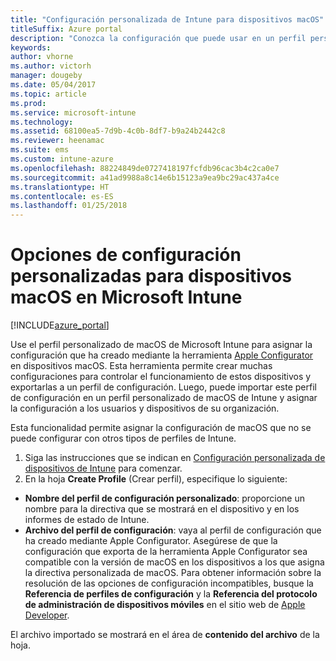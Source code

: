 ```yaml
---
title: "Configuración personalizada de Intune para dispositivos macOS"
titleSuffix: Azure portal
description: "Conozca la configuración que puede usar en un perfil personalizado de macOS."
keywords: 
author: vhorne
ms.author: victorh
manager: dougeby
ms.date: 05/04/2017
ms.topic: article
ms.prod: 
ms.service: microsoft-intune
ms.technology: 
ms.assetid: 68100ea5-7d9b-4c0b-8df7-b9a24b2442c8
ms.reviewer: heenamac
ms.suite: ems
ms.custom: intune-azure
ms.openlocfilehash: 88224849de0727418197fcfdb96cac3b4c2ca0e7
ms.sourcegitcommit: a41ad9988a8c14e6b15123a9ea9bc29ac437a4ce
ms.translationtype: HT
ms.contentlocale: es-ES
ms.lasthandoff: 01/25/2018
---
```

# <a name="custom-settings-for-macos-devices-in-microsoft-intune"></a>Opciones de configuración personalizadas para dispositivos macOS en Microsoft Intune

[!INCLUDE[azure_portal](./includes/azure_portal.md)]

Use el perfil personalizado de macOS de Microsoft Intune para asignar la configuración que ha creado mediante la herramienta [Apple Configurator](https://itunes.apple.com/app/apple-configurator-2/id1037126344?mt=12) en dispositivos macOS. Esta herramienta permite crear muchas configuraciones para controlar el funcionamiento de estos dispositivos y exportarlas a un perfil de configuración. Luego, puede importar este perfil de configuración en un perfil personalizado de macOS de Intune y asignar la configuración a los usuarios y dispositivos de su organización.

Esta funcionalidad permite asignar la configuración de macOS que no se puede configurar con otros tipos de perfiles de Intune.


1. Siga las instrucciones que se indican en [Configuración personalizada de dispositivos de Intune](custom-settings-configure.md) para comenzar.
2. En la hoja **Create Profile** (Crear perfil), especifique lo siguiente:

- **Nombre del perfil de configuración personalizado**: proporcione un nombre para la directiva que se mostrará en el dispositivo y en los informes de estado de Intune.
- **Archivo del perfil de configuración**: vaya al perfil de configuración que ha creado mediante Apple Configurator.
Asegúrese de que la configuración que exporta de la herramienta Apple Configurator sea compatible con la versión de macOS en los dispositivos a los que asigna la directiva personalizada de macOS. Para obtener información sobre la resolución de las opciones de configuración incompatibles, busque la **Referencia de perfiles de configuración** y la **Referencia del protocolo de administración de dispositivos móviles** en el sitio web de [Apple Developer](https://developer.apple.com/).

El archivo importado se mostrará en el área de **contenido del archivo** de la hoja.
